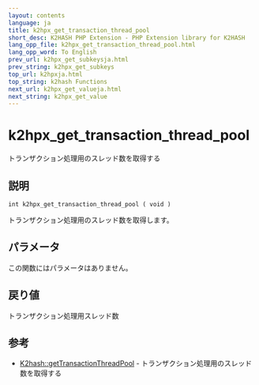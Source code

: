 ```yaml
---
layout: contents
language: ja
title: k2hpx_get_transaction_thread_pool
short_desc: K2HASH PHP Extension - PHP Extension library for K2HASH
lang_opp_file: k2hpx_get_transaction_thread_pool.html
lang_opp_word: To English
prev_url: k2hpx_get_subkeysja.html
prev_string: k2hpx_get_subkeys
top_url: k2hpxja.html
top_string: k2hash Functions
next_url: k2hpx_get_valueja.html
next_string: k2hpx_get_value
---
```


# k2hpx_get_transaction_thread_pool
トランザクション処理用のスレッド数を取得する

## 説明

```
int k2hpx_get_transaction_thread_pool ( void )
```

トランザクション処理用のスレッド数を取得します。 

## パラメータ
この関数にはパラメータはありません。

## 戻り値
トランザクション処理用スレッド数 

## 参考
- [K2hash::getTransactionThreadPool](k2h_gettransactionthreadpoolja.html) - トランザクション処理用のスレッド数を取得する
